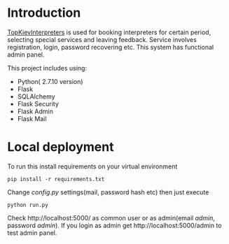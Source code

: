 # Introduction
[TopKievInterpreters](http://topkievinterpreters.com/) is used for booking interpreters for certain period, selecting special services and leaving feedback. Service involves registration, login, password recovering etc. This system has functional admin panel.

This project includes using:
* Python( 2.7.10 version)
* Flask
* SQLAlchemy
* Flask Security
* Flask Admin
* Flask Mail

# Local deployment
To run this install requirements on your virtual environment
```
pip install -r requirements.txt
```
Change *config.py* settings(mail, password hash etc) then just execute
```
python run.py
```
Check http://localhost:5000/ as common user or as admin(email *admin*, password *admin*). If you login as admin get http://localhost:5000/admin to test admin panel.



